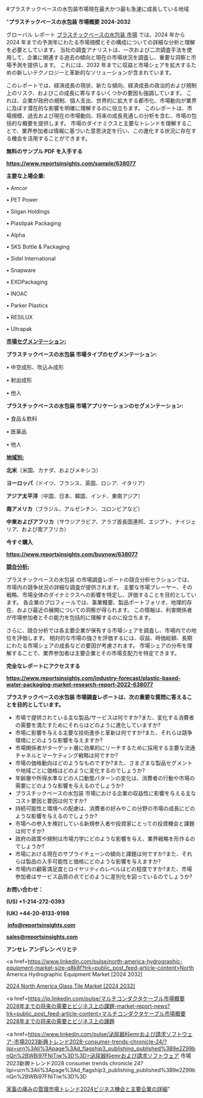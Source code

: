 #プラスチックベースの水包装市場現在最大かつ最も急速に成長している地域

"<strong>プラスチックベースの水包装 市場概要 2024-2032</strong>

グローバル レポート <a href=https://www.reportsinsights.com/sample/638077>プラスチックベースの水包装 市場</a> では、2024 年から 2024 年までの予測年にわたる市場規模とその構成についての詳細な分析と理解を必要としています。 当社の調査アナリストは、一次および二次調査手法を使用して、企業に関連する過去の傾向と現在の市場状況を調査し、重要な洞察と市場予測を提供します。 これには、2032 年までに収益と市場シェアを拡大​​するための新しいテクノロジーと革新的なソリューションが含まれています。

このレポートでは、経済成長の現状、新たな傾向、経済成長の政治的および規制上のリスク、およびこの成長に寄与するいくつかの要因も強調しています。 これは、企業が政府の規制、個人支出、世界的に拡大する都市化、市場動向が業界に及ぼす潜在的な影響を明確に理解するのに役立ちます。 このレポートは、市場規模、過去および現在の市場動向、将来の成長見通しの分析を含む、市場の包括的な概要を提供します。 市場のダイナミクスと主要なトレンドを理解することで、業界参加者は情報に基づいた意思決定を行い、この進化する状況に存在する機会を活用することができます。

<strong><b>無料のサンプル PDF を入手する</b></strong>

<a href=https://www.reportsinsights.com/sample/638077><strong><u>https://www.reportsinsights.com/sample/638077</u></strong></a>

<strong>主要な上場企業:</strong>

• Amcor

• PET Power

• Silgan Holdings

• Plastipak Packaging

• Alpha

• SKS Bottle & Packaging

• Sidel International

• Snapware

• EXOPackaging

• INOAC

• Parker Plastics

• RESILUX

• Ultrapak

<strong><u>市場セグメンテーション</u></strong><strong><u>:</u></strong>

<strong>プラスチックベースの水包装 市場タイプのセグメンテーション:</strong>

• 中空成形、吹込み成形

• 射出成形

• 他人

<strong>プラスチックベースの水包装 市場アプリケーションのセグメンテーション:</strong>

• 食品＆飲料

• 医薬品

• 他人

<strong><u>地域別</u></strong><strong><u>:</u></strong>

<strong>北米</strong>（米国、カナダ、およびメキシコ）

<strong>ヨーロッパ</strong>（ドイツ、フランス、英国、ロシア、イタリア）

<strong>アジア太平洋</strong>（中国、日本、韓国、インド、東南アジア）

<strong>南アメリカ</strong>（ブラジル、アルゼンチン、コロンビアなど）

<strong>中東およびアフリカ</strong>（サウジアラビア、アラブ首長国連邦、エジプト、ナイジェリア、および南アフリカ）

<strong>今すぐ購入</strong>

<a href=https://www.reportsinsights.com/buynow/638077><strong><u>https://www.reportsinsights.com/buynow/638077</u></strong></a>

<strong><u>競合分析:</u></strong>

プラスチックベースの水包装 の市場調査レポートの競合分析セクションでは、市場内の競争状況の詳細な調査が提供されます。 主要な市場プレーヤー、その戦略、市場全体のダイナミクスへの影響を特定し、評価することを目的としています。 各企業のプロフィールでは、事業概要、製品ポートフォリオ、地理的存在、および最近の展開についての洞察が得られます。 この情報は、利害関係者が市場参加者とその能力を包括的に理解するのに役立ちます。

さらに、競合分析では各主要企業が保有する市場シェアを調査し、市場内での地位を評価します。 相対的な市場の強さを評価するには、収益、時価総額、長期にわたる市場シェアの成長などの要因が考慮されます。 市場シェアの分布を理解することで、業界参加者は主要企業とその市場支配力を特定できます。

<strong>完全なレポートにアクセスする</strong>

<a href=https://www.reportsinsights.com/industry-forecast/plastic-based-water-packaging-market-research-report-2022-638077><strong><u><b>https://www.reportsinsights.com/industry-forecast/plastic-based-water-packaging-market-research-report-2022-638077</b></u></strong></a>

<strong><b>プラスチックベースの水包装 市場調査レポートは、次の重要な質問に答えることを目的としています。</b></strong>
<ul>
  <li>市場で提供されている主な製品/サービスは何ですか?また、変化する消費者の需要を満たすためにそれらはどのように進化していますか?</li>
  <li>市場に影響を与える主要な技術進歩と革新は何ですか?また、それらは競争環境にどのような影響を与えますか?</li>
  <li>市場関係者がターゲット層に効果的にリーチするために採用する主要な流通チャネルとマーケティング戦略は何ですか?</li>
  <li>市場の価格動向はどのようなものですか?また、さまざまな製品セグメントや地域ごとに価格はどのように変化するのでしょうか?</li>
  <li>年齢層や所得水準などの人口動態パターンの変化は、消費者の行動や市場の需要にどのような影響を与えるのでしょうか?</li>
  <li>プラスチックベースの水包装 市場における企業の収益性に影響を与える主なコスト要因と要因は何ですか?</li>
  <li>持続可能性と環境への配慮は、消費者の好みやこの分野の市場の成長にどのような影響を与えるのでしょうか?</li>
  <li>市場への参入を検討している新規参入者や投資家にとっての投資機会と課題は何ですか?</li>
  <li>政府の政策や規制は市場力学にどのような影響を与え、業界戦略を形作るのでしょうか?</li>
  <li>市場における現在のサプライチェーンの傾向と課題は何ですか?また、それらは製品の入手可能性と価格にどのような影響を与えますか?</li>
  <li>市場内の顧客満足度とロイヤリティのレベルはどの程度ですか?また、市場参加者はサービス品質の点でどのように差別化を図っているのでしょうか?</li>
</ul>
<strong>お問い合わせ：</strong>

<strong>(US) +1-214-272-0393</strong>

<strong>(UK) +44-20-8133-9198</strong>

<strong> </strong><a href=info@reportsinsights.com><strong><u>info@reportsinsights.com</u></strong></a>

<a href=sales@reportsinsights.com><strong><u>sales@reportsinsights.com</u></strong></a>

<strong>アンセレ アンデレン ベリヒテ</strong>

<a href=https://www.linkedin.com/pulse/north-america-hydrographic-equipment-market-size-q8k8f?trk=public_post_feed-article-content>North America Hydrographic Equipment Market [2024 2032]</a>

<a href=https://www.linkedin.com/pulse/2024-north-america-glass-tile-market-size-growth-8mhsf/>2024 North America Glass Tile Market [2024 2032]</a>

<a href=https://jp.linkedin.com/pulse/マルチコンダクタケーブル市場概要2028年までの将来の需要とビジネス上の課題-market-report-news?trk=public_post_feed-article-content>マルチコンダクタケーブル市場概要2028年までの将来の需要とビジネス上の課題</a>

<a href=https://www.linkedin.com/pulse/泌尿器科emrおよび請求ソフトウェア-市場2023新興トレンド2028-consumer-trends-chronicle-24/?lipi=urn%3Ali%3Apage%3Ad_flagship3_publishing_published%3B9e2Z99bnQn%2BWBi97FNiTiw%3D%3D>泌尿器科emrおよび請求ソフトウェア 市場2023新興トレンド2028 consumer trends chronicle 24?lipi=urn%3Ali%3Apage%3Ad_flagship3_publishing_published%3B9e2Z99bnQn%2BWBi97FNiTiw%3D%3D</a>

<a href=https://www.linkedin.com/pulse/家畜の痛みの管理市場トレンド2024ビジネス機会と主要企業の詳細-community-market-research-xkrmf/>家畜の痛みの管理市場トレンド2024ビジネス機会と主要企業の詳細</a>"
